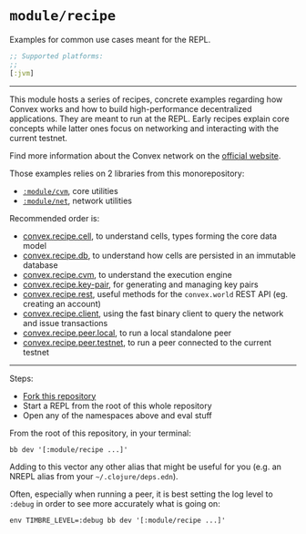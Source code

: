 # `module/recipe` 

Examples for common use cases meant for the REPL.

```clojure
;; Supported platforms:
;;
[:jvm]
```


---

This module hosts a series of recipes, concrete examples regarding how Convex works and how to build high-performance
decentralized applications. They are meant to run at the REPL. Early recipes explain core concepts while latter ones
focus on networking and interacting with the current testnet.

Find more information about the Convex network on the [official website](https://convex.world).

Those examples relies on 2 libraries from this monorepository:

- [`:module/cvm`](../cvm), core utilities
- [`:module/net`](../net), network utilities

Recommended order is:

- [convex.recipe.cell](./src/main/clj/convex/recipe/cell.clj), to understand cells, types forming the core data model
- [convex.recipe.db](./src/main/clj/convex/recipe/db.clj), to understand how cells are persisted in an immutable database
- [convex.recipe.cvm](./src/main/clj/convex/recipe/cvm.clj), to understand the execution engine
- [convex.recipe.key-pair](./src/main/clj/convex/recipe/key_pair.clj), for generating and managing key pairs
- [convex.recipe.rest](./src/main/clj/convex/recipe/rest.clj), useful methods for the `convex.world` REST API (eg. creating an account)
- [convex.recipe.client](./src/main/clj/convex/recipe/client.clj), using the fast binary client to query the network and issue transactions
- [convex.recipe.peer.local](./src/main/clj/convex/recipe/peer/local.clj), to run a local standalone peer
- [convex.recipe.peer.testnet](./src/main/clj/convex/recipe/peer/testnet.clj), to run a peer connected to the current testnet


---


Steps:

- [Fork this repository](../../doc/fork_this_repository.md)
- Start a REPL from the root of this whole repository
- Open any of the namespaces above and eval stuff


From the root of this repository, in your terminal:

    bb dev '[:module/recipe ...]'

Adding to this vector any other alias that might be useful for you (e.g. an NREPL alias from your `~/.clojure/deps.edn`).

Often, especially when running a peer, it is best setting the log level to `:debug` in order to see more accurately what is going on:

    env TIMBRE_LEVEL=:debug bb dev '[:module/recipe ...]'

